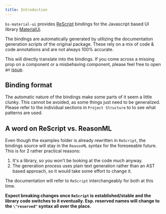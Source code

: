 ```yaml
---
title: Introduction
---
```


`bs-material-ui` provides [ReScript](https://rescript-lang.org/) bindings for
the Javascript based UI library [MaterialUi](https://material-ui.com/).

The bindings are automatically generated by utilizing the documentation
generation scripts of the original package. These rely on a mix of code & code
annotations and are not always 100% accurate.

This will directly translate into the bindings. If you come across a missing
prop on a component or a misbehaving component, please feel free to open an
[issue](https://github.com/jsiebern/bs-material-ui/issues).

## Binding format

The automatic nature of the bindings make some parts of it seem a little clunky.
This cannot be avoided, as some things just need to be generalized. Please refer
to the individual sections in `Project Structure` to to see what patterns are
used.

## A word on ReScript vs. ReasonML

Even though the examples folder is already rewritten in `ReScript`, the bindings
source will stay in the `ReasonML` syntax for the foreseeable future. This is
for 2 rather practical reasons:

1. It's a library, so you won't be looking at the code much anyway.
2. The generation process uses plain text generation rather than an AST based
   approach, so it would take some effort to change it.

The documentation will refer to `ReScript` interchangeably for both at this
time.

**Expect breaking changes once `ReScript` is established/stable and the library
code switches to it eventually. Esp. reserved names will change to the
`\"reserved"` syntax all over the place.**
